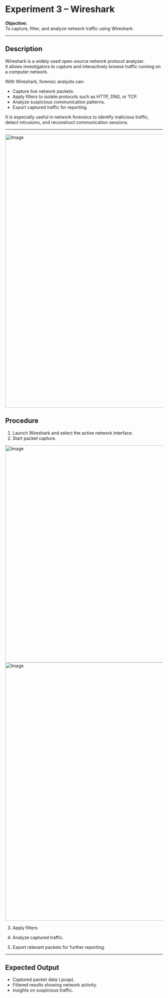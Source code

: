 # Experiment 3 – Wireshark

**Objective:**  
To capture, filter, and analyze network traffic using Wireshark.

---

## Description  
Wireshark is a widely used open-source network protocol analyzer.  
It allows investigators to capture and interactively browse traffic running on a computer network.  

With Wireshark, forensic analysts can:  
- Capture live network packets.  
- Apply filters to isolate protocols such as HTTP, DNS, or TCP.  
- Analyze suspicious communication patterns.  
- Export captured traffic for reporting.  

It is especially useful in network forensics to identify malicious traffic, detect intrusions, and reconstruct communication sessions.  

---
<img width="1512" height="872" alt="Image" src="https://github.com/user-attachments/assets/340cf38a-d934-426d-9d43-7009e3cbc00e" />


## Procedure  
1. Launch Wireshark and select the active network interface.  
2. Start packet capture.  

<img width="897" height="692" alt="Image" src="https://github.com/user-attachments/assets/c3c54991-c234-4646-b6e7-848d17e439a8" />
<img width="785" height="823" alt="Image" src="https://github.com/user-attachments/assets/b8debe3a-a479-4c59-864d-24e8bed227bb" />

3. Apply filters 



4. Analyze captured traffic.  
5. Export relevant packets for further reporting.  

---

## Expected Output  
- Captured packet data (.pcap).  
- Filtered results showing network activity.  
- Insights on suspicious traffic.  

